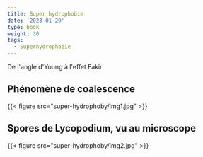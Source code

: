 ```yaml
---
title: Super hydrophobie
date: '2023-01-29'
type: book
weight: 30
tags:
  - Superhydrophobie
---
```


De l'angle d'Young à l'effet Fakir

<!--more-->

## Phénomène de coalescence

{{< figure src="super-hydrophoby/img1.jpg" >}}

## Spores de Lycopodium, vu au microscope

{{< figure src="super-hydrophoby/img2.jpg" >}}